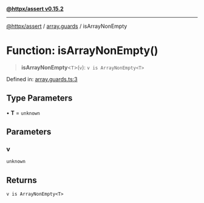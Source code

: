 [**@httpx/assert v0.15.2**](../../README.md)

***

[@httpx/assert](../../README.md) / [array.guards](../README.md) / isArrayNonEmpty

# Function: isArrayNonEmpty()

> **isArrayNonEmpty**\<`T`\>(`v`): `v is ArrayNonEmpty<T>`

Defined in: [array.guards.ts:3](https://github.com/belgattitude/httpx/blob/8fd1b2a11c89b6d4d436a81e516da107a812f824/packages/assert/src/array.guards.ts#L3)

## Type Parameters

• **T** = `unknown`

## Parameters

### v

`unknown`

## Returns

`v is ArrayNonEmpty<T>`
